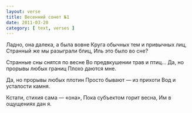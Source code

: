 ```yaml
---
layout: verse
title: Весенний сонет №1
date: 2011-03-20
category: [ text, verses ]
---
```

Ладно, она далека, а была вовне
Круга обычных тем и привычных лиц,
Странный же мы разыграли блиц,
Иль это было во сне?

Странные сны снятся по весне
Во предвкушении трав и птиц...
Да, но прорывы любых границ
Плохо даются мне.

Да, но прорывы любых плотин
Просто бывают — из прихоти
Вод и усталости камня.

Кстати, стихия сама — «она»,
Пока субъектом горит весна,
Им в ощущениях дан я.
